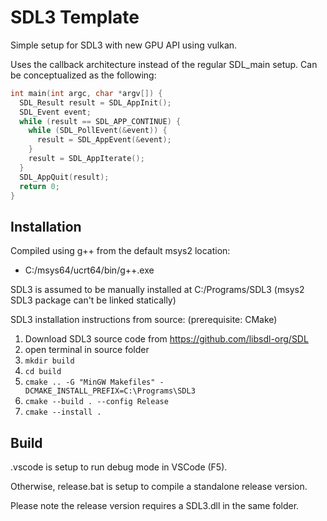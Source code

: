 # SDL3 Template

Simple setup for SDL3 with new GPU API using vulkan.

Uses the callback architecture instead of the regular SDL_main setup.
Can be conceptualized as the following:

```cpp
int main(int argc, char *argv[]) {
  SDL_Result result = SDL_AppInit();
  SDL_Event event;
  while (result == SDL_APP_CONTINUE) {
    while (SDL_PollEvent(&event)) {
      result = SDL_AppEvent(&event);
    }
    result = SDL_AppIterate();
  }
  SDL_AppQuit(result);
  return 0;
}
```

## Installation
Compiled using g++ from the default msys2 location:
- C:/msys64/ucrt64/bin/g++.exe

SDL3 is assumed to be manually installed at C:/Programs/SDL3
(msys2 SDL3 package can't be linked statically)

SDL3 installation instructions from source:
(prerequisite: CMake)

1. Download SDL3 source code from https://github.com/libsdl-org/SDL
2. open terminal in source folder
3. `mkdir build`
4. `cd build`
5. `cmake .. -G "MinGW Makefiles" -DCMAKE_INSTALL_PREFIX=C:\Programs\SDL3`
6. `cmake --build . --config Release`
7. `cmake --install .`

## Build
.vscode is setup to run debug mode in VSCode (F5).

Otherwise, release.bat is setup to compile a standalone release version.

Please note the release version requires a SDL3.dll in the same folder.